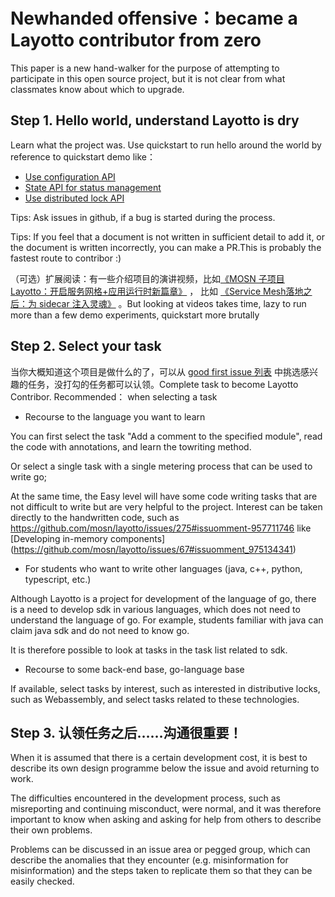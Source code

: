 # Newhanded offensive：became a Layotto contributor from zero

This paper is a new hand-walker for the purpose of attempting to participate in this open source project, but it is not clear from what classmates know about which to upgrade.

## Step 1. Hello world, understand Layotto is dry

Learn what the project was. Use quickstart to run hello around the world by reference to quickstart demo like：

- [Use configuration API](https://mosn.io/layotto/en-US/docs/start/configuration/start-apollo)
- [State API for status management](https://mosn.io/layotto/#/start/state/start)
- [Use distributed lock API](https://mosn.io/layotto/#/start/lock/start)

Tips: Ask issues in github, if a bug is started during the process.

Tips: If you feel that a document is not written in sufficient detail to add it, or the document is written incorrectly, you can make a PR.This is probably the fastest route to contribor :)

（可选）扩展阅读：有一些介绍项目的演讲视频，比如[《MOSN 子项目 Layotto：开启服务网格+应用运行时新篇章》](https://mosn.io/layotto/docs/blog/mosn-subproject-layotto-opening-a-new-chapter-in-service-grid-application-runtime/index) ，
比如 [《Service Mesh落地之后：为 sidecar 注入灵魂》](https://www.bilibili.com/video/BV1RL4y1b7U9?from=search\&seid=1492521025214444985\&spm_id_from=333.337.0.0)
。But looking at videos takes time, lazy to run more than a few demo experiments, quickstart more brutally

## Step 2. Select your task

当你大概知道这个项目是做什么的了，可以从 [good first issue 列表](https://github.com/mosn/layotto/issues?q=is%3Aissue+is%3Aopen+sort%3Aupdated-desc+label%3A%22good+first+issue%22) 中挑选感兴趣的任务，没打勾的任务都可以认领。Complete task to become Layotto Contribor.
Recommended： when selecting a task

- Recourse to the language you want to learn

You can first select the task "Add a comment to the specified module", read the code with annotations, and learn the towriting method.

Or select a single task with a single metering process that can be used to write go;

At the same time, the Easy level will have some code writing tasks that are not difficult to write but are very helpful to the project. Interest can be taken directly to the handwritten code, such as https://github.com/mosn/layotto/issues/275#issuomment-957711746 like [Developing in-memory components] (https://github.com/mosn/layotto/issues/67#issuomment_975134341)

- For students who want to write other languages (java, c++, python, typescript, etc.)

Although Layotto is a project for development of the language of go, there is a need to develop sdk in various languages, which does not need to understand the language of go.
For example, students familiar with java can claim java sdk and do not need to know go.

It is therefore possible to look at tasks in the task list related to sdk.

- Recourse to some back-end base, go-language base

If available, select tasks by interest, such as interested in distributive locks, such as Webassembly, and select tasks related to these technologies.

## Step 3. 认领任务之后……沟通很重要！

When it is assumed that there is a certain development cost, it is best to describe its own design programme below the issue and avoid returning to work.

The difficulties encountered in the development process, such as misreporting and continuing misconduct, were normal, and it was therefore important to know when asking and asking for help from others to describe their own problems.

Problems can be discussed in an issue area or pegged group, which can describe the anomalies that they encounter (e.g. misinformation for misinformation) and the steps taken to replicate them so that they can be easily checked.

